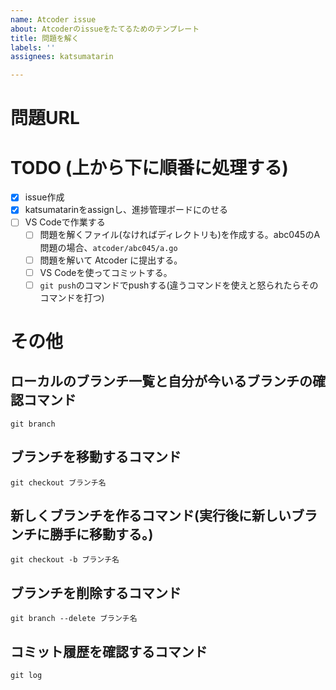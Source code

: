 ```yaml
---
name: Atcoder issue
about: Atcoderのissueをたてるためのテンプレート
title: 問題を解く
labels: ''
assignees: katsumatarin

---
```


# 問題URL
<!-- ここにAtcoderの問題URLを貼り付ける -->

# TODO (上から下に順番に処理する)
- [x] issue作成
- [x] katsumatarinをassignし、進捗管理ボードにのせる
- [ ] VS Codeで作業する
  - [ ] 問題を解くファイル(なければディレクトリも)を作成する。abc045のA問題の場合、`atcoder/abc045/a.go`
  - [ ] 問題を解いて Atcoder に提出する。
  - [ ] VS Codeを使ってコミットする。
  - [ ] `git push`のコマンドでpushする(違うコマンドを使えと怒られたらそのコマンドを打つ)

# その他
## ローカルのブランチ一覧と自分が今いるブランチの確認コマンド
`git branch`

## ブランチを移動するコマンド
`git checkout ブランチ名`

## 新しくブランチを作るコマンド(実行後に新しいブランチに勝手に移動する。)
`git checkout -b ブランチ名`

## ブランチを削除するコマンド
`git branch --delete ブランチ名`

## コミット履歴を確認するコマンド
`git log`
